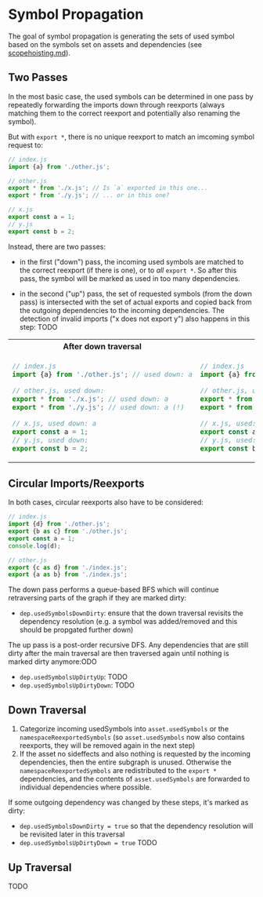 # Symbol Propagation

The goal of symbol propagation is generating the sets of used symbol based on the symbols set on assets and dependencies (see [scopehoisting.md]).

## Two Passes

In the most basic case, the used symbols can be determined in one pass by repeatedly forwarding the imports down through reexports (always matching them to the correct reexport and potentially also renaming the symbol).

But with `export *`, there is no unique reexport to match an imcoming symbol request to:

```js
// index.js
import {a} from './other.js';

// other.js
export * from './x.js'; // Is `a` exported in this one...
export * from './y.js'; // ... or in this one?

// x.js
export const a = 1;
// y.js
export const b = 2;
```

Instead, there are two passes:

- in the first ("down") pass, the incoming used symbols are matched to the correct reexport (if there is one), or to _all_ `export *`. So after this pass, the symbol will be marked as used in too many dependencies.

- in the second ("up") pass, the set of requested symbols (from the down pass) is intersected with the set of actual exports and copied back from the outgoing dependencies to the incoming dependencies. The detection of invalid imports ("x does not export y") also happens in this step: TODO

<table>
<tr><th>After down traversal</th><th>After up traversal</th></tr>
<tr>
<td>

```js
// index.js
import {a} from './other.js'; // used down: a

// other.js, used down:
export * from './x.js'; // used down: a
export * from './y.js'; // used down: a (!)

// x.js, used down: a
export const a = 1;
// y.js, used down:
export const b = 2;
```

</td><td>

```js
// index.js
import {a} from './other.js'; // used down: a, used up: a

// other.js, used down:
export * from './x.js'; // used down: a, used up: a
export * from './y.js'; // used down: a, used up:

// x.js, used: a
export const a = 1;
// y.js, used:
export const b = 2;
```

</td>
</tr></table>

## Circular Imports/Reexports

In both cases, circular reexports also have to be considered:

```js
// index.js
import {d} from './other.js';
export {b as c} from './other.js';
export const a = 1;
console.log(d);

// other.js
export {c as d} from './index.js';
export {a as b} from './index.js';
```

The down pass performs a queue-based BFS which will continue retraversing parts of the graph if they are marked dirty:

- `dep.usedSymbolsDownDirty`: ensure that the down traversal revisits the dependency resolution (e.g. a symbol was added/removed and this should be propgated further down)

The up pass is a post-order recursive DFS. Any dependencies that are still dirty after the main traversal are then traversed again until nothing is marked dirty anymore:ODO

- `dep.usedSymbolsUpDirtyUp`: TODO
- `dep.usedSymbolsUpDirtyDown`: TODO

## Down Traversal

1. Categorize incoming usedSymbols into `asset.usedSymbols` or the `namespaceReexportedSymbols` (so `asset.usedSymbols` now also contains reexports, they will be removed again in the next step)
2. If the asset no sideffects and also nothing is requested by the incoming dependencies, then the entire subgraph is unused. Otherwise the `namespaceReexportedSymbols` are redistributed to the `export *` dependencies, and the contents of `asset.usedSymbols` are forwarded to individual dependencies where possible.

If some outgoing dependency was changed by these steps, it's marked as dirty:

- `dep.usedSymbolsDownDirty = true` so that the dependency resolution will be revisited later in this traversal
- `dep.usedSymbolsUpDirtyDown = true` TODO

## Up Traversal

TODO

[scopehoisting.md]: Scopehoisting.md

